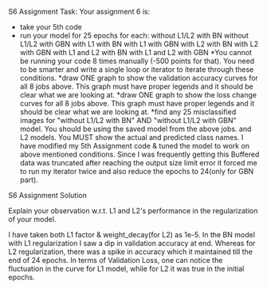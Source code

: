 S6 Assignment
Task: Your assignment 6 is:

* take your 5th code
* run your model for 25 epochs for each:
    without L1/L2 with BN
    without L1/L2 with GBN
    with L1 with BN
    with L1 with GBN
    with L2 with BN
    with L2 with GBN
    with L1 and L2 with BN
    with L1 and L2 with GBN
*You cannot be running your code 8 times manually (-500 points for that). You need to be smarter and write a single loop or iterator to iterate through these conditions. 
*draw ONE graph to show the validation accuracy curves for all 8 jobs above. This graph must have proper legends and it should be clear what we are looking at. 
*draw ONE graph to show the loss change curves for all 8 jobs above. This graph must have proper legends and it should be clear what we are looking at. 
*find any 25 misclassified images for "without L1/L2 with BN" AND "without L1/L2 with GBN" model. You should be using the saved model from the above jobs. 
and L2 models. You MUST show the actual and predicted class names.
I have modified my 5th Assignment code & tuned the model to work on above mentioned conditions. Since I was frequently getting this Buffered data was truncated after reaching the output size limit error it forced me to run my iterator twice and also reduce the epochs to 24(only for GBN part).

S6 Assignment Solution



Explain your observation w.r.t. L1 and L2's performance in the regularization of your model.

I have taken both L1 factor & weight_decay(for L2) as 1e-5.
In the BN model with L1 regularization I saw a dip in validation accuracy at end. Whereas for L2 regularization, there was a spike in accuracy which it maintained till the end of 24 epochs.
In terms of Validation Loss, one can notice the fluctuation in the curve for L1 model, while for L2 it was true in the initial epochs.
